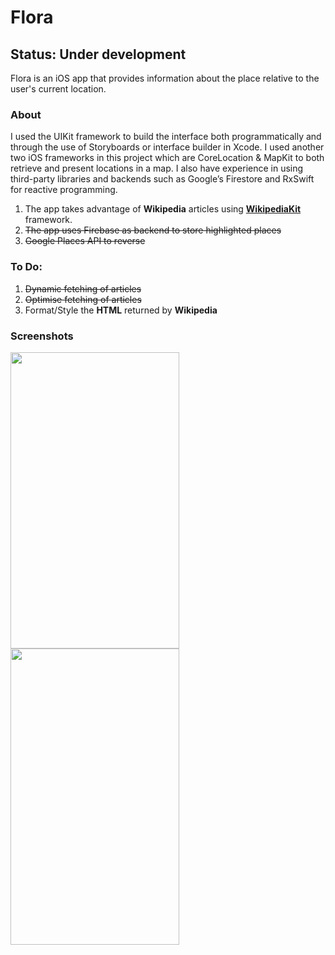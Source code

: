 # Flora

## Status: Under development

Flora is an iOS app that provides information about the place relative to the user's current location.

### About

I used the UIKit framework to build the interface both programmatically and through the use of Storyboards or interface builder in Xcode. I used another two iOS frameworks in this project which are CoreLocation & MapKit to both retrieve and present locations in a map. I also have experience in using third-party libraries and backends such as Google’s Firestore and RxSwift for reactive programming.

1. The app takes advantage of **Wikipedia** articles using [**WikipediaKit**](https://github.com/Raureif/WikipediaKit) framework.
2. ~~The app uses Firebase as backend to store highlighted places~~
3. ~~Google Places API to reverse~~

### To Do:
1. ~~Dynamic fetching of articles~~
2. ~~Optimise fetching of articles~~
3. Format/Style the **HTML** returned by **Wikipedia**

### Screenshots
<img align="left" src="Screenshots/screenshot-01.png" width="270" height="474" />
<img align="center" src="Screenshots/screenshot-02.png" width="270" height="474" />